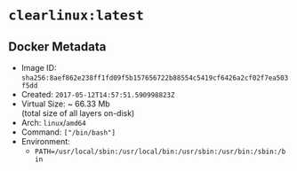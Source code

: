 # `clearlinux:latest`

## Docker Metadata

- Image ID: `sha256:8aef862e238ff1fd09f5b157656722b88554c5419cf6426a2cf02f7ea503f5dd`
- Created: `2017-05-12T14:57:51.590998823Z`
- Virtual Size: ~ 66.33 Mb  
  (total size of all layers on-disk)
- Arch: `linux`/`amd64`
- Command: `["/bin/bash"]`
- Environment:
  - `PATH=/usr/local/sbin:/usr/local/bin:/usr/sbin:/usr/bin:/sbin:/bin`
